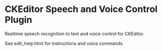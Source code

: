 # CKEditor Speech and Voice Control Plugin

Realtime speech recognition to text and voice control for CKEditor.

See edit_help.html for instructions and voice commands.
